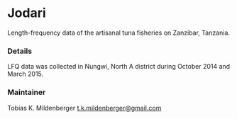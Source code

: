 # Jodari


Length-frequency data of the artisanal tuna fisheries on Zanzibar, Tanzania. 



### Details
LFQ data was collected in Nungwi, North A district during October 2014 and March 2015.


### Maintainer
Tobias K. Mildenberger   <t.k.mildenberger@gmail.com>
